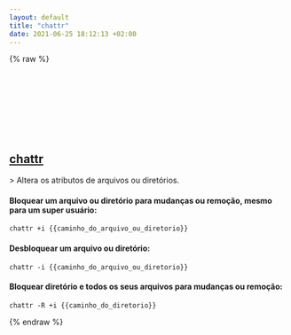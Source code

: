 ```yaml
---
layout: default
title: "chattr"
date: 2021-06-25 18:12:13 +02:00
---
```

{% raw %}
<h2 id="chattr">
  <a href="/pt_br/linux/chattr.html">chattr</a> <a href="#chattr"><svg class="icon">
    <use href="/assets/images/unicode_sprite.svg#link" />
  </svg></a>
</h2>
> Altera os atributos de arquivos ou diretórios.

#### Bloquear um arquivo ou diretório para mudanças ou remoção, mesmo para um super usuário:
```shell
chattr +i {{caminho_do_arquivo_ou_diretorio}}
```
#### Desbloquear um arquivo ou diretório:
```shell
chattr -i {{caminho_do_arquivo_ou_diretorio}}
```
#### Bloquear diretório e todos os seus arquivos para mudanças ou remoção:
```shell
chattr -R +i {{caminho_do_diretorio}}
```
{% endraw %}